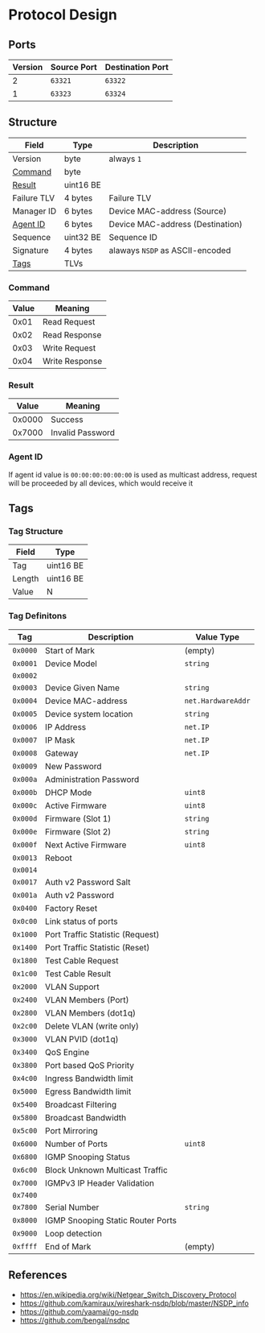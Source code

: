 # Protocol Design

## Ports

| Version | Source Port | Destination Port |
| ------- | ----------- | ---------------- |
| 2       | `63321`     | `63322`          |
| 1       | `63323`     | `63324`          |

## Structure

| Field                 | Type      | Description                      |
| --------------------- | --------- | -------------------------------- |
| Version               | byte      | always `1`                       |
| [Command](#command)   | byte      |                                  |
| [Result](#result)     | uint16 BE |                                  |
| Failure TLV           | 4 bytes   | Failure TLV                      |
| Manager ID            | 6 bytes   | Device MAC-address (Source)      |
| [Agent ID](#agent-id) | 6 bytes   | Device MAC-address (Destination) |
| Sequence              | uint32 BE | Sequence ID                      |
| Signature             | 4 bytes   | alaways `NSDP` as ASCII-encoded  |
| [Tags](#tags)         | TLVs      |                                  |

### Command

| Value | Meaning        |
| ----- | -------------- |
| 0x01  | Read Request   |
| 0x02  | Read Response  |
| 0x03  | Write Request  |
| 0x04  | Write Response |

### Result

| Value  | Meaning          |
| ------ | ---------------- |
| 0x0000 | Success          |
| 0x7000 | Invalid Password |

### Agent ID

If agent id value is `00:00:00:00:00:00` is used as multicast address, request will be proceeded by all devices, which would receive it

## Tags

### Tag Structure

| Field  | Type      |
| ------ | --------- |
| Tag    | uint16 BE |
| Length | uint16 BE |
| Value  | N         |

### Tag Definitons

| Tag      | Description                       | Value Type         |
| -------- | --------------------------------- | ------------------ |
| `0x0000` | Start of Mark                     | (empty)            |
| `0x0001` | Device Model                      | `string`           |
| `0x0002` |                                   |                    |
| `0x0003` | Device Given Name                 | `string`           |
| `0x0004` | Device MAC-address                | `net.HardwareAddr` |
| `0x0005` | Device system location            | `string`           |
| `0x0006` | IP Address                        | `net.IP`           |
| `0x0007` | IP Mask                           | `net.IP`           |
| `0x0008` | Gateway                           | `net.IP`           |
| `0x0009` | New Password                      |                    |
| `0x000a` | Administration Password           |                    |
| `0x000b` | DHCP Mode                         | `uint8`            |
| `0x000c` | Active Firmware                   | `uint8`            |
| `0x000d` | Firmware (Slot 1)                 | `string`           |
| `0x000e` | Firmware (Slot 2)                 | `string`           |
| `0x000f` | Next Active Firmware              | `uint8`            |
| `0x0013` | Reboot                            |                    |
| `0x0014` |                                   |                    |
| `0x0017` | Auth v2 Password Salt             |                    |
| `0x001a` | Auth v2 Password                  |                    |
| `0x0400` | Factory Reset                     |                    |
| `0x0c00` | Link status of ports              |                    |
| `0x1000` | Port Traffic Statistic (Request)  |                    |
| `0x1400` | Port Traffic Statistic (Reset)    |                    |
| `0x1800` | Test Cable Request                |                    |
| `0x1c00` | Test Cable Result                 |                    |
| `0x2000` | VLAN Support                      |                    |
| `0x2400` | VLAN Members (Port)               |                    |
| `0x2800` | VLAN Members (dot1q)              |                    |
| `0x2c00` | Delete VLAN (write only)          |                    |
| `0x3000` | VLAN PVID (dot1q)                 |                    |
| `0x3400` | QoS Engine                        |                    |
| `0x3800` | Port based QoS Priority           |                    |
| `0x4c00` | Ingress Bandwidth limit           |                    |
| `0x5000` | Egress Bandwidth limit            |                    |
| `0x5400` | Broadcast Filtering               |                    |
| `0x5800` | Broadcast Bandwidth               |                    |
| `0x5c00` | Port Mirroring                    |                    |
| `0x6000` | Number of Ports                   | `uint8`            |
| `0x6800` | IGMP Snooping Status              |                    |
| `0x6c00` | Block Unknown Multicast Traffic   |                    |
| `0x7000` | IGMPv3 IP Header Validation       |                    |
| `0x7400` |                                   |                    |
| `0x7800` | Serial Number                     | `string`           |
| `0x8000` | IGMP Snooping Static Router Ports |                    |
| `0x9000` | Loop detection                    |                    |
| `0xffff` | End of Mark                       | (empty)            |

## References

- <https://en.wikipedia.org/wiki/Netgear_Switch_Discovery_Protocol>
- <https://github.com/kamiraux/wireshark-nsdp/blob/master/NSDP_info>
- <https://github.com/yaamai/go-nsdp>
- <https://github.com/bengal/nsdpc>
